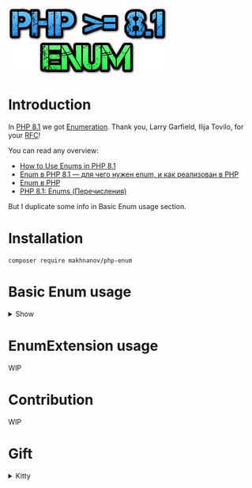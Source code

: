 ![Logo](https://github.com/makhnanov/php-enum/blob/main/php-enum-logo.png?raw=true)
# Introduction
In [PHP 8.1](https://www.php.net/releases/8.1/en.php) we got [Enumeration](https://www.php.net/manual/en/language.enumerations.php). Thank you, Larry Garfield, Ilija Tovilo, for your [RFC](https://wiki.php.net/rfc/enumerations)!

You can read any overview:
- [How to Use Enums in PHP 8.1](https://www.cloudsavvyit.com/14076/how-to-use-enums-in-php-8-1/)
- [Enum в PHP 8.1 — для чего нужен enum, и как реализован в PHP](https://habr.com/ru/post/541246/)
- [Enum в PHP](https://habr.com/ru/post/314114/)
- [PHP 8.1: Enums (Перечисления)](https://sergeymukhin.com/blog/php-81-enums-perecisleniya)

But I duplicate some info in Basic Enum usage section.
# Installation
```shell
composer require makhnanov/php-enum
```

# Basic Enum usage
<details>
<summary>Show</summary>

[basic.php](https://github.com/makhnanov/php-enum/blob/main/Example/basic.php)

[![Basic][1]][1]

[1]: https://github.com/makhnanov/php-enum/blob/main/Example/basic1.png?raw=true


[![Basic2][2]][2]

[2]: https://github.com/makhnanov/php-enum/blob/main/Example/basic2.png?raw=true

</details>

# EnumExtension usage
WIP

# Contribution
WIP

# Gift
<details>
<summary>Kitty</summary>

[![Present][777]][777]

[777]: https://i.stack.imgur.com/AKtls.jpg

</details>
